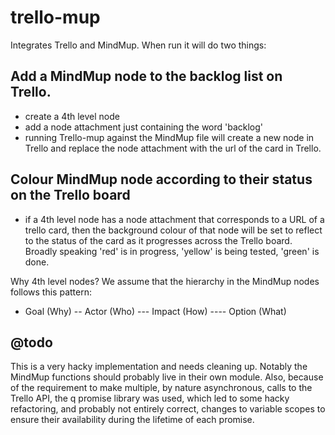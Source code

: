 trello-mup
=========

Integrates Trello and MindMup. When run it will do two things:

Add a MindMup node to the backlog list on Trello.
-------------------------------------------------
- create a 4th level node 
- add a node attachment just containing the word 'backlog'
- running Trello-mup against the MindMup file will create a new node in Trello and replace the node attachment with the url of the card in Trello.

Colour MindMup node according to their status on the Trello board
-----------------------------------------------------------------
- if a 4th level node has a node attachment that corresponds to a URL of a trello card, then the background colour of that node will be set to reflect to the status of the card as it progresses across the Trello board. Broadly speaking 'red' is in progress, 'yellow' is being tested, 'green' is done.


Why 4th level nodes? We assume that the hierarchy in the MindMup nodes follows this pattern:
- Goal (Why)
-- Actor (Who)
--- Impact (How)
---- Option (What)

@todo
-----
This is a very hacky implementation and needs cleaning up. Notably the MindMup functions should probably live in their own module. Also, because of the requirement to make multiple, by nature asynchronous, calls to the Trello API, the q promise library was used, which led to some hacky refactoring, and probably not entirely correct, changes to variable scopes to ensure their availability during the lifetime of each promise.
